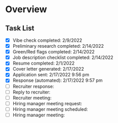 # Overview

## Task List

* [x] Vibe check completed: 2/9/2022
* [x] Preliminary research completed: 2/14/2022
* [x] Green/Red flags completed: 2/14/2022
* [x] Job description checklist completed: 2/14/2022
* [x] Resume completed: 2/1/2022
* [x] Cover letter generated: 2/17/2022
* [x] Application sent: 2/17/2022 9:56 pm
* [x] Response (automated): 2/17/2022 9:57 pm
* [ ] Recruiter response: 
* [ ] Reply to recruiter: 
* [ ] Recruiter meeting: 
* [ ] Hiring manager meeting request: 
* [ ] Hiring manager meeting scheduled: 
* [ ] Hiring manager meeting: 
